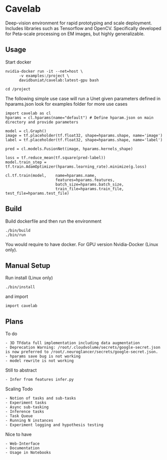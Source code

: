 # Cavelab
Deep-vision environment for rapid prototyping and scale deployment. Includes libraries such as Tensorflow and OpenCV. Specifically developed for Peta-scale processing on EM images, but highly generalizable.

## Usage

Start docker
```
nvidia-docker run -it --net=host \
      -v examples:/project \
      davidbuniat/cavelab:latest-gpu bash

cd /project
```
The following simple use case will run a Unet given parameters defined in hparams.json look for examples folder for more use cases
```
import cavelab as cl
hparams = cl.hparams(name="default") # Define hparam.json on main directory and provide parameters

model = cl.Graph()
image = tf.placeholder(tf.float32, shape=hparams.shape, name='image')
label = tf.placeholder(tf.float32, shape=hparams.shape, name='label')

pred = cl.models.FusionNet(image, hparams.kernels_shape)

loss = tf.reduce_mean(tf.square(pred-label))
model.train_step = tf.train.AdamOptimizer(hparams.learning_rate).minimize(g.loss)

cl.tf.train(model,    name=hparams.name,
                      features=hparams.features,
                      batch_size=hparams.batch_size,
                      train_file=hparams.train_file, test_file=hparams.test_file)

```

## Build
Build dockerfile and then run the environment
```
./bin/build
./bin/run
```
You would require to have docker. For GPU version Nvidia-Docker (Linux only).

## Manual Setup
Run install (Linux only)
```
./bin/install
```
and import
```
import cavelab
```

## Plans
To do
```
- 3D TFdata full implementation including data augmentation
- Deprecation Warning: /root/.cloudvolume/secrets/google-secret.json is now preferred to /root/.neuroglancer/secrets/google-secret.json.
- hparams save bug is not working
- model rewrite is not working
```

Still to abstract
```
- Infer from features infer.py
```

Scaling Todo
```
- Notion of tasks and sub-tasks
- Experiment tasks
- Async sub-tasking
- Inference tasks
- Task Queue
- Running N instances
- Experiment logging and hypothesis testing
```

Nice to have
```
- Web-Interface
- Documentation
- Usage in Notebooks
```
